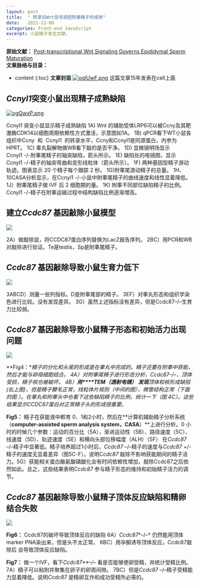 ```yaml
---
layout: post
title:  " 转录后Wnt信号调控附睾精子的成熟"
date:   2021-12-06
categories: Front-end JavaScript
excerpt: 小鼠精子发生文献。
---
```

**原始文献：** [Post-transcriptional Wnt Signaling Governs Epididymal Sperm Maturation](https://www.sciencedirect.com/science/article/pii/S0092867415013434?via%3Dihub)   
**文章脉络与目录：**
* content
{:toc}
**文章封面**
[![oglUwF.png](https://s4.ax1x.com/2021/12/07/oglUwF.png)](https://imgtu.com/i/oglUwF)
这篇文章15年发表在cell上面

## *Ccnyl1*突变小鼠出现精子成熟缺陷  
[![ogQwxP.png](https://s4.ax1x.com/2021/12/07/ogQwxP.png)](https://imgtu.com/i/ogQwxP)

Ccnyl1 突变小鼠显示精子成熟缺陷
1A) Wnt 的辅助受体LRP6可以被Ccny及其靶激酶CDK14以细胞周期依赖性方式激活，示意图如1A。
1B) qPCR看下WT小鼠各组织中Ccny  和  Ccnyl1  的转录水平，Ccny和Ccnyl1是同源蛋白，内参为HPRT。
1C) 睾丸裂解物做WB看下敲的是否干净。
1D) 显微镜明场显示Ccnyl1 -/-附睾尾精子的轴突缺陷，箭头所示。
1E) 缺陷处的电镜图，显示Ccnyl1 -/-精子的轴突弯曲和变形线粒体（箭头所示）。
1F) 两种基因型精子游动轨迹。图表显示 20 个精子每个跟踪 2 秒。
1G)附睾尾游动精子的总量。
1H、1I)CASA分析显示，在Ccnyl1 -/-小鼠中附睾尾精子的曲线速度和线性显着降低。
1J）附睾尾精子做 IVF 后 2 细胞期的量。
1K) 附睾不同部位缺陷精子的比例。Ccnyl1 -/-精子在附睾运输过程中结构缺陷比例逐渐增高。

## 建立*Ccdc87* 基因敲除小鼠模型


![](https://s3.bmp.ovh/imgs/2021/12/d5bfa27cac4e7a5e.png)

2A）做敲除鼠，将CCDC87蛋白序列替换为LacZ报告序列。 2BC）用PCR和WB对敲除进行验证。Te是testis，Sp是附睾尾精子。

## *Ccdc87* 基因敲除导致小鼠生育力低下



[![](https://s3.bmp.ovh/imgs/2021/12/59d390e3cd3a5e80.png)](https://imgtu.com/i/owv7c9)

3ABCD）测量一些列指标。D是附睾尾部的精子。 3EF）对睾丸形态和组织学染色进行比较。没有发现差异。 3G）虽然上述指标没有差异，但是Ccdc87–/–生育力比较弱。


## *Ccdc87* 基因敲除导致小鼠精子形态和初始活力出现问题

![](https://s3.bmp.ovh/imgs/2021/12/f36b3de2751fe613.png)

**Fig4：**精子的分化和头尾的形成是在睾丸中完成的。精子还要在附睾中获能，然后才能与卵母细胞结合。	4A）对附睾尾精子进行形态分析，*Ccdc87*–/–，顶体受损，精子核也被破坏。	4B）**用****TEM（透射电镜）** **发现**顶体和核形成缺陷(右上图)，但是精子鞭毛正常，线粒体片规则（中间的图），微管结构正常（下面的图 ）。在睾丸和附睾头中也看下这些缺陷精子的比例，统计一下（图 4C）。这些结果显示CCDC87蛋白对正常精子头的形成很重要。*

**Fig5：** 精子在获能液中孵育 0、1和2小时，然后在**计算机辅助精子分析系统（**computer-assisted sperm analysis system，CASA**）**上进行分析。0 小时的时候几个参数：运动的百分比（5A），渐进运动性（5B）、路径速度（5C）、线速度（5D）、轨迹速度（5E）和横向头部位移幅度（ALH）（5F） 在*Ccdc87* –/–精子中显著低。精子培养超过1小时后，*Ccdc87* –/–精子的速度与*Ccdc87* +/-精子的速度无显着差异（图5C-F）。说明C*cdc87* 敲除不影响获能期间的精子活力。5G）获能相关蛋白酪氨酸磷酸化会有时间依赖性增加，敲除Ccdc87之后依然如此。总之，这些结果表明*Ccdc87* 参与精子形态的维持和初始精子活力的调节。

## *Ccdc87* 基因敲除导致小鼠精子顶体反应缺陷和精卵结合失败



![](https://s3.bmp.ovh/imgs/2021/12/8e7c9379d88a96ca.png)



**Fig6：** Ccdc87的破坏导致顶体反应的缺陷  6A）*Ccdc87**–/–* 仍然能用顶体marker PNA染出来，但是头不太正常。  6BC）用孕酮诱导顶体反应，Ccdc87敲除后 会导致顶体反应缺陷。  

**Fig7：** 做一个IVF，看下*Ccdc87**–/–* 看是否能够使卵受精，并统计受精比例。 7A）精子可以粘附并聚集在卵子的卵周间隙。 7BC）但是*Ccdc87* –/–精子受精能力显着降低。说明*Ccdc87* 是精卵互作和成功受精所必需的。






